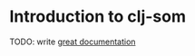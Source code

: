 # Introduction to clj-som

TODO: write [great documentation](http://jacobian.org/writing/what-to-write/)
